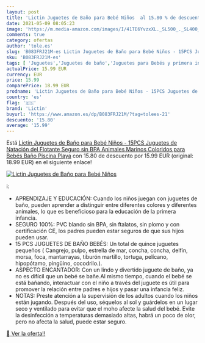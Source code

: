 ```yaml
---
layout: post
title: 'Lictin Juguetes de Baño para Bebé Niños  al 15.80 % de descuento'
date: 2021-05-09 08:05:23
image: 'https://m.media-amazon.com/images/I/41TE6YvzxXL._SL500_._SL400_.jpg'
comments: true
category: ofertas
author: 'tole.es'
slug: 'B083FRJ21M-es Lictin Juguetes de Baño para Bebé Niños - 15PCS Juguetes...'
sku: 'B083FRJ21M-es'
tags: [ 'Juguetes','Juguetes de baño','Juguetes para Bebés y primera infancia','Juguetes y juegos','juguetes','lictin', ]
actualPrice: 15.99 EUR
currency: EUR
price: 15.99
comparePrice: 18.99 EUR
prodname: 'Lictin Juguetes de Baño para Bebé Niños - 15PCS Juguetes de Natación del Flotante  Seguro sin BPA  Animales Marinos Coloridos para Bebés Baño Piscina Playa'
country: 'es'
flag: '🇪🇸'
brand: 'Lictin'
buyurl: 'https://www.amazon.es/dp/B083FRJ21M/?tag=tolees-21'
descuento: '15.80'
average: '15.99'
---
```


Está [Lictin Juguetes de Baño para Bebé Niños - 15PCS Juguetes de Natación del Flotante  Seguro sin BPA  Animales Marinos Coloridos para Bebés Baño Piscina Playa](https://www.amazon.es/dp/B083FRJ21M/?tag=tolees-21) con 15.80 de descuento por 15.99 EUR (original: 18.99 EUR) en el siguiente enlace!

[![Lictin Juguetes de Baño para Bebé Niños ](https://m.media-amazon.com/images/I/41TE6YvzxXL._SL500_._SL400_.jpg)](https://www.amazon.es/dp/B083FRJ21M/?tag=tolees-21)

ℹ️:

- APRENDIZAJE Y EDUCACIÓN: Cuando los niños juegan con juguetes de baño, pueden aprender a distinguir entre diferentes colores y diferentes animales, lo que es beneficioso para la educación de la primera infancia.
- SEGURO 100%: PVC blando sin BPA, sin ftalatos, sin plomo y con certificación CE, los padres pueden estar seguros de que sus hijos pueden usar.
- 15 PCS JUGUETES DE BAÑO BEBÉS: Un total de quince juguetes pequeños ( Cangrejo, pulpo, estrella de mar, concha, concha, delfín, morsa, foca, mantarrayas, tiburón martillo, tortuga, pelícano, hipopótamo, pingüino, cocodrilo.).
- ASPECTO ENCANTADOR: Con un lindo y divertido juguete de baño, ya no es difícil que un bebé se bañe.Al mismo tiempo, cuando el bebé se está bañando, interactuar con el niño a través del juguete es útil para promover la relación entre padres e hijos y pasar una infancia feliz.
- NOTAS: Preste atención a la supervisión de los adultos cuando los niños están jugando. Después del uso, séquelos al sol y guárdelos en un lugar seco y ventilado para evitar que el moho afecte la salud del bebé. Evite la desinfección a temperaturas demasiado altas, habrá un poco de olor, pero no afecta la salud, puede estar seguro.

[🛒 Ver la oferta!!](https://www.amazon.es/dp/B083FRJ21M/?tag=tolees-21)
